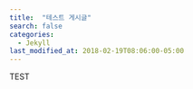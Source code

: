 ```yaml
---
title:  "테스트 게시글"
search: false
categories: 
  - Jekyll
last_modified_at: 2018-02-19T08:06:00-05:00
---
```



TEST